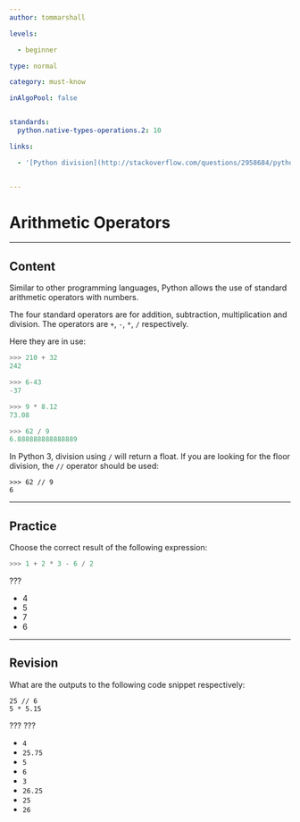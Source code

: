 ```yaml
---
author: tommarshall

levels:

  - beginner

type: normal

category: must-know

inAlgoPool: false


standards:
  python.native-types-operations.2: 10

links:

  - '[Python division](http://stackoverflow.com/questions/2958684/python-division){website}'


---
```


# Arithmetic Operators

---
## Content

Similar to other programming languages, Python allows the use of standard arithmetic operators with numbers.

The four standard operators are for addition, subtraction, multiplication and division. The operators are `+`, `-`, `*`, `/` respectively.

Here they are in use:

```python
>>> 210 + 32
242

>>> 6-43
-37

>>> 9 * 8.12
73.08

>>> 62 / 9
6.888888888888889

```
In Python 3, division using `/` will return a float. If you are looking for the floor division, the `//` operator should be used:
```
>>> 62 // 9
6
```

---
## Practice

Choose the correct result of the following expression:

```python
>>> 1 + 2 * 3 - 6 / 2
```

???

* 4
* 5
* 7
* 6

---
## Revision

What are the outputs to the following code snippet respectively:

```
25 // 6
5 * 5.15
```
???
???


* `4`
* `25.75`
* `5`
* `6`
* `3`
* `26.25`
* `25`
* `26`
 
